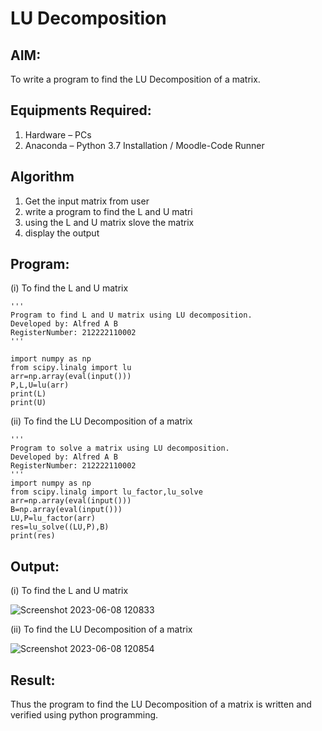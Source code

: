 # LU Decomposition 

## AIM:
To write a program to find the LU Decomposition of a matrix.

## Equipments Required:
1. Hardware – PCs
2. Anaconda – Python 3.7 Installation / Moodle-Code Runner

## Algorithm
1. Get the input matrix from user
2. write a program to find the L and U matri
3. using the L and U matrix slove the matrix
4. display the output

## Program:
(i) To find the L and U matrix
```
'''
Program to find L and U matrix using LU decomposition.
Developed by: Alfred A B
RegisterNumber: 212222110002
'''

import numpy as np
from scipy.linalg import lu
arr=np.array(eval(input()))
P,L,U=lu(arr)
print(L)
print(U)
```
(ii) To find the LU Decomposition of a matrix
```
'''
Program to solve a matrix using LU decomposition.
Developed by: Alfred A B 
RegisterNumber: 212222110002
'''
import numpy as np
from scipy.linalg import lu_factor,lu_solve
arr=np.array(eval(input()))
B=np.array(eval(input()))
LU,P=lu_factor(arr)
res=lu_solve((LU,P),B)
print(res)
```

## Output:
(i) To find the L and U matrix

![Screenshot 2023-06-08 120833](https://github.com/Alfredsec/LU-Decomposition/assets/120621608/45ce1e36-da8a-45f1-954c-aafc030130dc)

(ii) To find the LU Decomposition of a matrix

![Screenshot 2023-06-08 120854](https://github.com/Alfredsec/LU-Decomposition/assets/120621608/b52c6f7d-afb4-43d9-a8bf-9dfa87bcf031)

## Result:
Thus the program to find the LU Decomposition of a matrix is written and verified using python programming.

